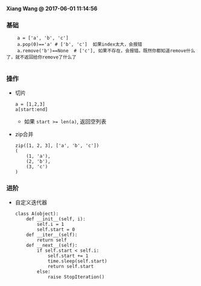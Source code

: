 #### Xiang Wang @ 2017-06-01 11:14:56

### 基础
```
    a = ['a', 'b', 'c']
    a.pop(0)=='a' # ['b', 'c']  如果index太大，会报错
    a.remove('b')==None  # ['c'], 如果不存在，会报错。既然你都知道remove什么了，就不返回给你remove了什么了
    
```


### 操作
* 切片
    ```
    a = [1,2,3]
    a[start:end]
    ```
    * 如果 `start >= len(a)`, 返回空列表

* zip合并
    ```
    zip([1, 2, 3], ['a', 'b', 'c'])
    (
        (1, 'a'),
        (2, 'b'),
        (3, 'c')
    )
    ```

### 进阶
* 自定义迭代器
    ```
    class A(object):
        def __init__(self, i):
            self.i = 1
            self.start = 0
        def __iter__(self):
            return self
        def __next__(self):
            if self.start < self.i:
                self.start += 1
                time.sleep(self.start)
                return self.start
            else:
                raise StopIteration()
    ```
